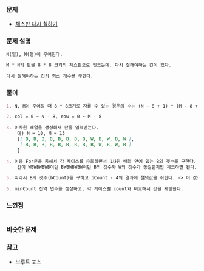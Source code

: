 ### 문제

- [체스판 다시 칠하기](https://www.acmicpc.net/problem/1018)

### 문제 설명

```markdown
N(열), M(행)이 주어진다.

M * N의 판을 8 * 8 크기의 체스판으로 만드는데, 다시 칠해야하는 칸이 있다.

다시 칠해야하는 칸의 최소 개수를 구한다.
```

### 풀이

```markdown
1. N, M이 주어질 때 8 * 8크기로 자를 수 있는 경우의 수는 (N - 8 + 1) * (M - 8 + 1)이다.

2. col = 0 ~ N - 8, row = 0 ~ M - 8

3. 이차원 배열을 생성해서 판을 입력받는다.
    예) N = 10, M = 13
    [[ B, B, B, B, B, B, B, B, W, B, W, B, W ],
     [ B, B, B, B, B, B, B, B, B, W, B, W, B ]
    ]

4. 이중 For문을 통해서 각 케이스를 순회하면서 1차원 배열 안에 있는 B의 갯수를 구한다.
    칸이 WBWBWBWB이던 BWBWBWBW이던 B의 갯수와 W의 갯수가 동일한지만 체크하면 된다. (**각각 이전 칸과 비교해서 체크하려고 했지만 너무 복잡하다고 생각했다.**)

5. 따라서 B의 갯수(bCount)를 구하고 bCount - 4의 결과에 절댓값을 취한다. -> 이 값이 다시 칠해야하는 칸의 개수이다.

6. minCount 전역 변수를 생성하고, 각 케이스별 count와 비교해서 값을 세팅한다.
```

### 느낀점

```markdown
```

### 비슷한 문제

### 참고

- 브루트 포스